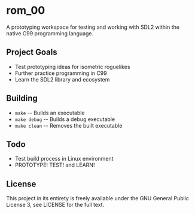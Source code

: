# rom_00

A prototyping workspace for testing and working with SDL2 within the native C99 programming language.

## Project Goals

- Test prototyping ideas for isometric roguelikes
- Further practice programming in C99
- Learn the SDL2 library and ecosystem

## Building

- `make` -- Builds an executable
- `make debug` -- Builds a debug executable
- `make clean` -- Removes the built executable

## Todo

- Test build process in Linux environment
- PROTOTYPE! TEST! and LEARN!

## License

This project in its entirety is freely available under the GNU General Public License 3, see LICENSE for the full text.
